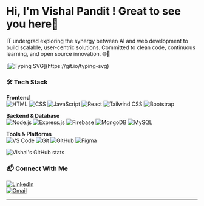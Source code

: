 <h1 align="left">Hi, I'm Vishal Pandit ! Great to see you here👋</h1>
<p align="left">IT undergrad exploring the synergy between AI and web development to build scalable, user-centric solutions. Committed to clean code, continuous learning, and open source innovation. 🌐🤖</p>

[![Typing SVG](https://readme-typing-svg.demolab.com?font=Fira+Code&pause=1000&width=500&lines=+Web+%2B+AI++%3D++solve+real+problems;Solving+with+software.+Scaling+with+intent.)](https://git.io/typing-svg)

### 🛠️ Tech Stack

**Frontend**  
![HTML](https://img.shields.io/badge/HTML5-e34c26?style=for-the-badge&logo=html5&logoColor=white)
![CSS](https://img.shields.io/badge/CSS3-1572B6?style=for-the-badge&logo=css3&logoColor=white)
![JavaScript](https://img.shields.io/badge/JavaScript-f7df1e?style=for-the-badge&logo=javascript&logoColor=black)
![React](https://img.shields.io/badge/React-61DAFB?style=for-the-badge&logo=react&logoColor=black)
![Tailwind CSS](https://img.shields.io/badge/TailwindCSS-38b2ac?style=for-the-badge&logo=tailwind-css&logoColor=white)
![Bootstrap](https://img.shields.io/badge/Bootstrap-563d7c?style=for-the-badge&logo=bootstrap&logoColor=white)

**Backend & Database**  
![Node.js](https://img.shields.io/badge/Node.js-339933?style=for-the-badge&logo=node.js&logoColor=white)
![Express.js](https://img.shields.io/badge/Express.js-000000?style=for-the-badge&logo=express&logoColor=white)
![Firebase](https://img.shields.io/badge/Firebase-ffca28?style=for-the-badge&logo=firebase&logoColor=black)
![MongoDB](https://img.shields.io/badge/MongoDB-47A248?style=for-the-badge&logo=mongodb&logoColor=white)
![MySQL](https://img.shields.io/badge/MySQL-00758F?style=for-the-badge&logo=mysql&logoColor=white)

**Tools & Platforms**  
![VS Code](https://img.shields.io/badge/VSCode-007ACC?style=for-the-badge&logo=visual-studio-code&logoColor=white)
![Git](https://img.shields.io/badge/Git-F05032?style=for-the-badge&logo=git&logoColor=white)
![GitHub](https://img.shields.io/badge/GitHub-181717?style=for-the-badge&logo=github&logoColor=white)
![Figma](https://img.shields.io/badge/Figma-F24E1E?style=for-the-badge&logo=figma&logoColor=white)



![Vishal's GitHub stats](https://github-readme-stats.vercel.app/api?username=Panditt-G&show_icons=true&theme=tokyonight)
### 📬 Connect With Me

[![LinkedIn](https://img.shields.io/badge/LinkedIn-blue?style=for-the-badge&logo=linkedin&logoColor=white)](https://www.linkedin.com/in/vishalpandit-profile)  
[![Gmail](https://img.shields.io/badge/Gmail-red?style=for-the-badge&logo=gmail&logoColor=white)](mailto:panditvishal2006@gmail.com)

---
<!--
<p align="left"> <img src="https://komarev.com/ghpvc/?username=panditt-g&label=Profile%20views&color=0e75b6&style=flat" alt="panditt-g" /> </p>

<p align="left"> <a href="https://github.com/ryo-ma/github-profile-trophy"><img src="https://github-profile-trophy.vercel.app/?username=panditt-g" alt="panditt-g" /></a> </p>
-->



